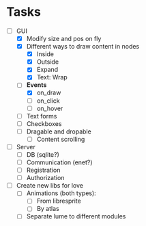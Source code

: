 # Tasks

- [ ] GUI
  - [x] Modify size and pos on fly
  - [x] Different ways to draw content in nodes
    - [x] Inside
    - [x] Outside
    - [x] Expand
    - [x] Text: Wrap
  - [ ] **Events**
    - [x] on_draw
    - [ ] on_click
    - [ ] on_hover
  - [ ] Text forms
  - [ ] Checkboxes
  - [ ] Dragable and dropable
    - [ ] Content scrolling
- [ ] Server
  - [ ] DB (sqlite?)
  - [ ] Communication (enet?)
  - [ ] Registration
  - [ ] Authorization
- [ ] Create new libs for love
  - [ ] Animations (both types):
    - [ ] From libresprite
    - [ ] By atlas
  - [ ] Separate lume to different modules
